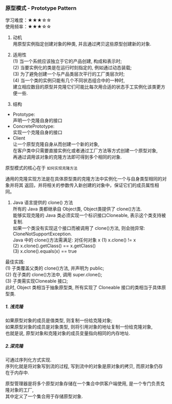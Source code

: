 ### 原型模式 - Prototype Pattern  
学习难度：★★★☆☆  
使用频率：★★★☆☆  

1. 动机  
用原型实例指定创建对象的种类, 并且通过拷贝这些原型创建新的对象.  

2. 适用性  
(1) 当一个系统应该独立于它的产品创建, 构成和表示时;  
(2) 当要实例化的类是在运行时刻指定的, 例如通过动态装载;  
(3) 为了避免创建一个与产品类层次平行的工厂类层次时;  
(4) 当一个类的实例只能有几个不同状态组合中的一种时,  
建立相应数目的原型并克隆它们可能比每次用合适的状态手工实例化该类更方便一些.  

3. 结构  
* Prototype:  
声明一个克隆自身的接口  
* ConcretePrototype:  
实现一个克隆自身的接口  
* Client  
让一个原型克隆自身从而创建一个新的对象,  
在客户类中只需要直接实例化或者通过工厂方法等方式创建一个原型对象,  
再通过调用该对象的克隆方法即可得到多个相同的对象.  

原型模式的核心在于 `如何实现克隆方法`  

通用的克隆实现方法是在具体原型类的克隆方法中实例化一个与自身类型相同的对象并将其
返回，并将相关的参数传入新创建的对象中，保证它们的成员属性相同。

1. Java 语言提供的 clone() 方法  
所有的 Java 类都继承自 Object类, Object类提供了 clone()方法.  
能够实现克隆的 Java 类必须实现一个标识接口Cloneable, 表示这个类支持被复制.  
如果一个类没有实现这个接口而被调用了 clone()方法, 则会抛异常: CloneNotSupportException.  
Java 中的 clone()方法需满足:  对任何对象 x
(1) x.clone() != x  
(2) x.clone().getClass() == x.getClass()  
(3) x.clone().equals(x) == true  

最佳实践:  
(1) 子类覆盖父类的 clone()方法, 并声明为 public;  
(2) 在子类的 clone()方法中, 调用 super.clone();  
(3) 子类需实现Cloneable 接口;  
此时, Object 类相当于抽象原型类, 所有实现了 Cloneable 接口的类相当于具体原型类.

##### 1. 浅克隆

如果原型对象的成员是值类型, 则复制一份给克隆对象;  
如果原型对象的成员是对象类型, 则将引用对象的地址复制一份给克隆对象,  
也就是说, 原型对象和克隆对象的成员变量指向相同的内存地址.

##### 2.深克隆  
可通过序列化方式实现.  
序列化就是将对象写到流的过程, 写到流中的对象是原对象的拷贝, 而原对象仍存在于内存中.  


原型管理器是将多个原型对象存储在一个集合中供客户端使用, 是一个专门负责克隆对象的工厂,  
其中定义了一个集合用于存储原型对象.




